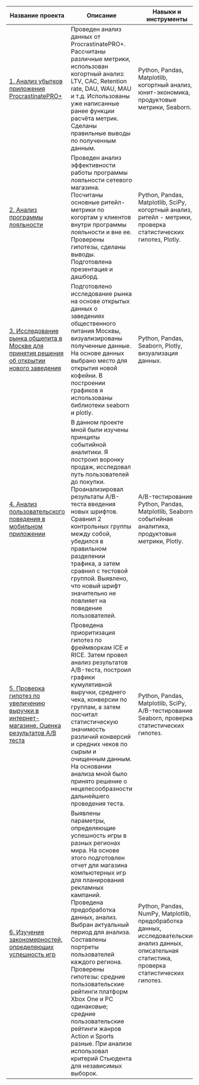 | Название проекта                                                                                    | Описание                                                                                                                                                                                                                                                          | Навыки и инструменты                                                                                                |
|----------------------------------------------------------------------------------------------------|-------------------------------------------------------------------------------------------------------------------------------------------------------------------------------------------------------------------------------------------------------------------|-------------------------------------------------------------------------------------------------------------------|
| [1. Анализ убытков приложения ProcrastinatePRO+](https://www.google.com)                          | Проведен анализ данных от ProcrastinatePRO+. Рассчитаны различные метрики, использован когортный анализ: LTV, CAC, Retention rate, DAU, WAU, MAU и т.д. Использованы уже написанные ранее функции расчёта метрик. Сделаны правильные выводы по полученным данным.          | Python, Pandas, Matplotlib, когортный анализ, юнит-экономика, продуктовые метрики, Seaborn.                        |
| [2. Анализ программы лояльности](https://www.google.com)                                         | Проведен анализ эффективности работы программы лояльности сетевого магазина. Посчитаны основные ритейл-метрики по когортам у клиентов внутри программы лояльности и вне ее. Проверены гипотезы, сделаны выводы. Подготовлена презентация и дашборд.                    | Python, Pandas, Matplotlib, SciPy, когортный анализ, ритейл - метрики, проверка статистических гипотез, Plotly. |
| [3. Исследование рынка общепита в Москве для принятия решения об открытии нового заведения](https://www.google.com) | Подготовлено исследование рынка на основе открытых данных о заведениях общественного питания Москвы, визуализированы полученные данные. На основе данных выбрано место для открытия новой кофейни. В построении графиков я использованы библиотеки seaborn и plotly. | Python, Pandas, Seaborn, Plotly, визуализация данных.                                                             |
| [4. Анализ пользовательского поведения в мобильном приложении](https://www.google.com)          | В данном проекте мной были изучены принципы событийной аналитики. Я построил воронку продаж, исследовал путь пользователей до покупки. Проанализировал результаты A/B-теста введения новых шрифтов. Сравнил 2 контрольных группы между собой, убедился в правильном разделении трафика, а затем сравнил с тестовой группой. Выявлено, что новый шрифт значительно не повлияет на поведение пользователей.                           | A/B-тестирование, Python, Pandas, Matplotlib, Seaborn, событийная аналитика, продуктовые метрики, Plotly.          |
| [5. Проверка гипотез по увеличению выручки в интернет-магазине. Оценка результатов A/B теста](https://www.google.com)                                 | Проведена приоритизация гипотез по фреймворкам ICE и RICE. Затем провел анализ результатов A/B-теста, построил графики кумулятивной выручки, среднего чека, конверсии по группам, а затем посчитал статистическую значимость различий конверсий и средних чеков по сырым и очищенным данным. На основании анализа мной было принято решение о нецелесообразности дальнейшего проведения теста.        | Python, Pandas, Matplotlib, SciPy, A/B-тестирование, Seaborn, проверка статистических гипотез.                      |
| [6. Изучение закономерностей, определяющих успешность игр](https://www.google.com)              | Выявлены параметры, определяющие успешность игры в разных регионах мира. На основе этого подготовлен отчет для магазина компьютерных игр для планирования рекламных кампаний. Проведена предобработка данных, анализ. Выбран актуальный период для анализа. Составлены портреты пользователей каждого региона. Проверены гипотезы: средние пользовательские рейтинги платформ Xbox One и PC одинаковые; средние пользовательские рейтинги жанров Action и Sports разные. При анализе использовал критерий Стьюдента для независимых выборок. | Python, Pandas, NumPy, Matplotlib, предобработка данных, исследовательский анализ данных, описательная статистика, проверка статистических гипотез.                                      |
